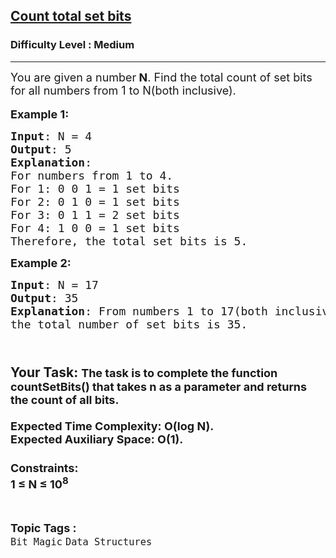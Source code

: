 <h2><a href="https://www.geeksforgeeks.org/problems/count-total-set-bits-1587115620/1?page=5&difficulty=Medium&sortBy=submissions">Count total set bits</a></h2><h3>Difficulty Level : Medium</h3><hr><div class="problems_problem_content__Xm_eO"><p><span style="font-size:18px">You are given a number<strong> N</strong>. Find the total count of set bits for all numbers from 1 to N(both inclusive).</span><br>
<br>
<span style="font-size:18px"><strong>Example 1:</strong></span></p>

<pre><span style="font-size:18px"><strong>Input</strong>: N = 4
<strong>Output</strong>: 5
<strong>Explanation</strong>:
For numbers from 1 to 4.
For 1: 0 0 1 = 1 set bits
For 2: 0 1 0 = 1 set bits
For 3: 0 1 1 = 2 set bits
For 4: 1 0 0 = 1 set bits
Therefore, the total set bits is 5.</span>
</pre>

<p><strong><span style="font-size:18px">Example 2:</span></strong></p>

<pre><span style="font-size:18px"><strong>Input</strong>: N = 17
<strong>Output</strong>: 35
<strong>Explanation</strong>: From numbers 1 to 17(both inclusive), 
the total number of set bits is 35.</span></pre>

<h2><br>
<strong>Your Task:&nbsp;</strong><span style="font-size:18px">The task is to complete the function <strong>countSetBits</strong>() that takes <strong>n </strong>as a parameter<strong> </strong>and returns the<strong> </strong>count of all bits.<br>
<br>
<strong>Expected Time Complexity:</strong>&nbsp;O(log N).<br>
<strong>Expected Auxiliary Space:</strong>&nbsp;O(1).</span><br>
<br>
<span style="font-size:18px"><strong>Constraints:</strong></span><br>
<span style="font-size:18px">1 ≤ N ≤ 10<sup>8</sup></span></h2>
</div><br><p><span style=font-size:18px><strong>Topic Tags : </strong><br><code>Bit Magic</code>&nbsp;<code>Data Structures</code>&nbsp;